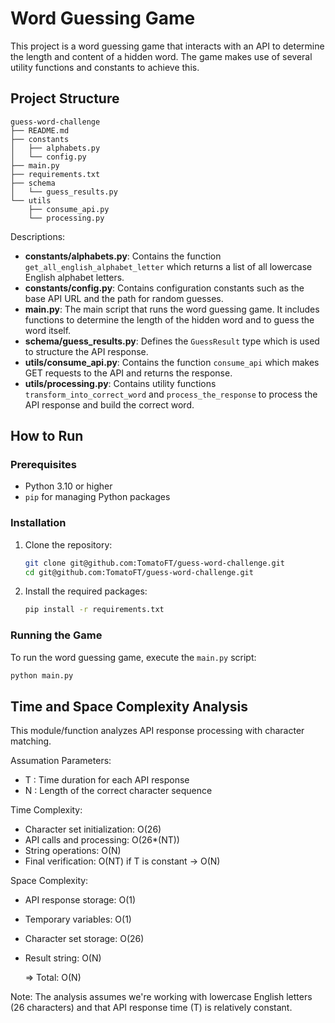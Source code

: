 # Word Guessing Game

This project is a word guessing game that interacts with an API to determine the length and content of a hidden word. The game makes use of several utility functions and constants to achieve this.

## Project Structure
```
guess-word-challenge
├── README.md
├── constants
│   ├── alphabets.py
│   └── config.py
├── main.py
├── requirements.txt
├── schema
│   └── guess_results.py
└── utils
    ├── consume_api.py
    └── processing.py

```
Descriptions:

- **constants/alphabets.py**: Contains the function `get_all_english_alphabet_letter` which returns a list of all lowercase English alphabet letters.
- **constants/config.py**: Contains configuration constants such as the base API URL and the path for random guesses.
- **main.py**: The main script that runs the word guessing game. It includes functions to determine the length of the hidden word and to guess the word itself.
- **schema/guess_results.py**: Defines the `GuessResult` type which is used to structure the API response.
- **utils/consume_api.py**: Contains the function `consume_api` which makes GET requests to the API and returns the response.
- **utils/processing.py**: Contains utility functions `transform_into_correct_word` and `process_the_response` to process the API response and build the correct word.

## How to Run

### Prerequisites

- Python 3.10 or higher
- `pip` for managing Python packages

### Installation

1. Clone the repository:
    ```sh
    git clone git@github.com:TomatoFT/guess-word-challenge.git
    cd git@github.com:TomatoFT/guess-word-challenge.git
    ```

2. Install the required packages:
    ```sh
    pip install -r requirements.txt
    ```

### Running the Game

To run the word guessing game, execute the `main.py` script:
```sh
python main.py
```

## Time and Space Complexity Analysis
This module/function analyzes API response processing with character matching.

Assumation Parameters:
- T : Time duration for each API response
- N : Length of the correct character sequence

Time Complexity:
- Character set initialization: O(26)
- API calls and processing: O(26*(NT))
- String operations: O(N)
- Final verification: O(NT) if T is constant → O(N)

Space Complexity:
- API response storage: O(1)
- Temporary variables: O(1)
- Character set storage: O(26)
- Result string: O(N)

    => Total: O(N)

Note:
    The analysis assumes we're working with lowercase English letters (26 characters)
    and that API response time (T) is relatively constant.
